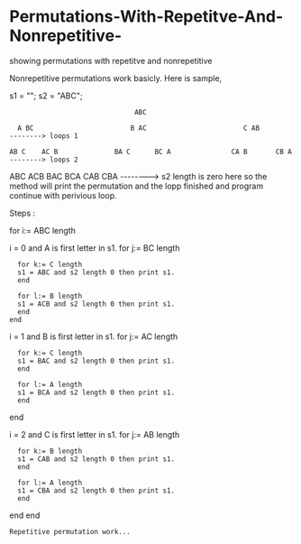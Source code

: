 # Permutations-With-Repetitve-And-Nonrepetitive-
showing permutations with repetitve and nonrepetitive

Nonrepetitive permutations work basicly. Here is sample,

s1 = "";
s2 = "ABC";

                                   ABC

      A BC                        B AC                        C AB            --------> loops 1

    AB C    AC B              BA C      BC A               CA B       CB A      --------> loops 2

  ABC           ACB        BAC                BCA       CAB               CBA   --------> s2 length is zero here so the method will print the permutation                     and the lopp finished and program continue with perivious loop.
                                                                                        
                                                                                        
Steps : 

for i:= ABC length
    
   i = 0 and A is first letter in s1.
   for j:= BC length
      
      for k:= C length
      s1 = ABC and s2 length 0 then print s1.
      end
      
      for l:= B length
      s1 = ACB and s2 length 0 then print s1.
      end
    end  
  
  i = 1 and B is first letter in s1.
  for j:= AC length
  
      for k:= C length
      s1 = BAC and s2 length 0 then print s1.
      end
      
      for l:= A length
      s1 = BCA and s2 length 0 then print s1.
      end
   end 
   
  i = 2 and C is first letter in s1.
  for j:= AB length
      
      for k:= B length
      s1 = CAB and s2 length 0 then print s1.
      end
      
      for l:= A length
      s1 = CBA and s2 length 0 then print s1.
      end
   end
end   
    
    
    Repetitive permutation work...
    
    
    
    
    
    
    
    
